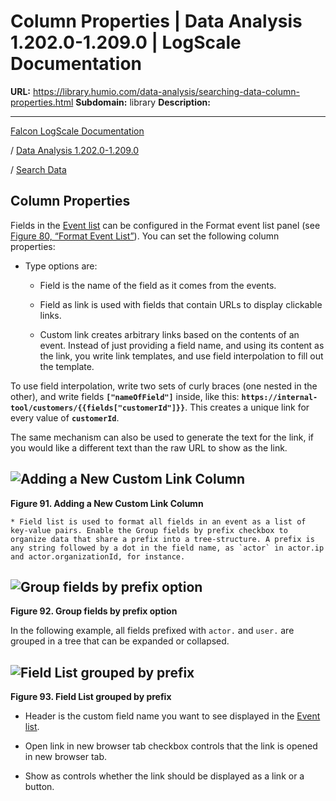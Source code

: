 # Column Properties | Data Analysis 1.202.0-1.209.0 | LogScale Documentation

**URL:** https://library.humio.com/data-analysis/searching-data-column-properties.html
**Subdomain:** library
**Description:** 

---

[Falcon LogScale Documentation](https://library.humio.com)

/ [Data Analysis 1.202.0-1.209.0](data-analysis-docs.html)

/ [Search Data](searching-data.html)

## Column Properties

Fields in the [Event list](searching-data-changing-the-events-display.html "Display Results and Events") can be configured in the Format event list panel (see [Figure 80, “Format Event List”](searching-data-add-remove-fields.html#figure_searching-data-add-remove-fields2 "Figure 80. Format Event List")). You can set the following column properties: 

  * Type options are: 

    * Field is the name of the field as it comes from the events. 

    * Field as link is used with fields that contain URLs to display clickable links. 

    * Custom link creates arbitrary links based on the contents of an event. Instead of just providing a field name, and using its content as the link, you write link templates, and use field interpolation to fill out the template. 

To use field interpolation, write two sets of curly braces (one nested in the other), and write fields **`["nameOfField"]`** inside, like this: **`https://internal-tool/customers/{{fields["customerId"]}}`**. This creates a unique link for every value of **`customerId`**. 

The same mechanism can also be used to generate the text for the link, if you would like a different text than the raw URL to show as the link. 

![Adding a New Custom Link Column](images/search-data/custom-link.png)  
---  
  
**Figure 91. Adding a New Custom Link Column**

  

    * Field list is used to format all fields in an event as a list of key-value pairs. Enable the Group fields by prefix checkbox to organize data that share a prefix into a tree-structure. A prefix is any string followed by a dot in the field name, as `actor` in actor.ip and actor.organizationId, for instance. 

![Group fields by prefix option](images/search-data/field-list.png)  
---  
  
**Figure 92. Group fields by prefix option**

  


In the following example, all fields prefixed with `actor.` and `user.` are grouped in a tree that can be expanded or collapsed. 

![Field List grouped by prefix](images/search-data/field-list-tree.png)  
---  
  
**Figure 93. Field List grouped by prefix**

  


  * Header is the custom field name you want to see displayed in the [Event list](searching-data-changing-the-events-display.html "Display Results and Events"). 

  * Open link in new browser tab checkbox controls that the link is opened in new browser tab. 

  * Show as controls whether the link should be displayed as a link or a button.
